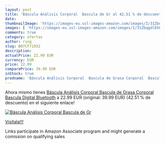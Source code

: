 ```yaml
---
layout: post
title: 'Báscula Análisis Corporal  Bascula de Gr al 42.51 % de descuento'
date: 
thumbnailImage: 'https://images-eu.ssl-images-amazon.com/images/I/31ZbqgdlEhL._SL200_.jpg'
images: [ 'https://images-eu.ssl-images-amazon.com/images/I/31ZbqgdlEhL._SL200_.jpg' ]
comments: true
category: ofertas
author: ring
slug: B07CF71932
description:
actualPrice: 22.99 EUR
currency: EUR
price: 22.99
comparePrice: 39.99 EUR
inStock: true
prodname: 'Báscula Análisis Corporal  Bascula de Grasa Corporal  Bascula Digital Bluetooth'
---
```


Ahora mismo tienes [Báscula Análisis Corporal  Bascula de Grasa Corporal  Bascula Digital Bluetooth](https://www.amazon.es/dp/B07CF71932/?tag=tolees-21) a 22.99 EUR (original: 39.99 EUR) (42.51 %  de descuento) en el siguiente enlace!

[![Báscula Análisis Corporal  Bascula de Gr](https://images-eu.ssl-images-amazon.com/images/I/31ZbqgdlEhL._SL200_.jpg)](https://www.amazon.es/dp/B07CF71932/?tag=tolees-21)

[Visítala!!!](https://www.amazon.es/dp/B07CF71932/?tag=tolees-21)

Links participate in Amazon Associate program and might generate a comission on qualifying sales
